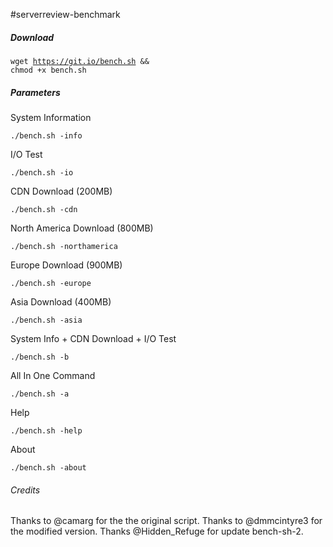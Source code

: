 #serverreview-benchmark

<h5>Download</h5>

<code>wget https://git.io/bench.sh && chmod +x bench.sh</code>

<h5>Parameters</h5>

<p>System Information</p>

<p><code>./bench.sh -info</code></p>

<p>I/O Test</p>

<p><code>./bench.sh -io</code></p>

<p>CDN Download (200MB)</p>

<p><code>./bench.sh -cdn</code></p>

<p>North America Download (800MB)</p>

<p><code>./bench.sh -northamerica</code></p>

<p>Europe Download (900MB)</p>

<p><code>./bench.sh -europe</code></p>

<p>Asia Download (400MB)</p>

<p><code>./bench.sh -asia</code></p>

<p>System Info + CDN Download + I/O Test</p>

<p><code>./bench.sh -b</code></p>

<p>All In One Command</p>

<p><code>./bench.sh -a</code></p>

<p>Help</p>

<p><code>./bench.sh -help</code></p>

<p>About</p>

<p><code>./bench.sh -about</code>


<h6>Credits</h6>

Thanks to @camarg for the the original script. Thanks to @dmmcintyre3 for the modified version. Thanks @Hidden_Refuge for update bench-sh-2.

